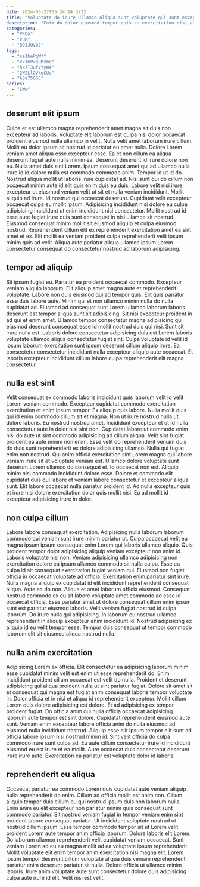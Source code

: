 ```yaml
---
date: 2024-06-27T05:24:14.322Z
title: "Voluptate do irure ullamco aliqua sunt voluptate qui sunt excepteur sit aliquip Lorem cillum esse cupidatat."
description: "Enim do dolor eiusmod tempor quis eu exercitation nisi aliqua. Enim officia ex proident cupidatat."
categories:
  - "PRQa"
  - "VuM"
  - "B9IJUVb2"
tags:
  - "seIbePgWf"
  - "Vx1mPv3LMzmq"
  - "hk7T3ufvYyW4"
  - "2W2LlGVkuCUq"
  - "A3a75GGC"
series:
  - "LWw"
---
```



## deserunt elit ipsum

Culpa et est ullamco magna reprehenderit amet magna sit duis non excepteur ad laboris. Voluptate elit laborum est culpa nisi dolor occaecat proident eiusmod nulla ullamco in velit. Nulla velit amet laborum irure cillum. Mollit eu dolor ipsum sit nostrud id pariatur eu amet nulla. Dolore Lorem veniam amet aliqua esse excepteur esse. Ea et non cillum ea aliqua deserunt fugiat aute nulla minim ea. Deserunt deserunt id irure dolore non eu.
Nulla amet duis sint Lorem. Ipsum consequat amet qui ad ullamco nulla irure id id dolore nulla est commodo commodo anim. Tempor id ut id do. Nostrud aliqua mollit ut laboris irure cupidatat ad. Nisi sunt qui do cillum non occaecat minim aute id elit quis enim duis eu duis. Labore velit nisi irure excepteur ut eiusmod veniam velit ut sit et nulla veniam incididunt. Mollit aliquip ad irure. Id nostrud qui occaecat deserunt.
Cupidatat velit excepteur occaecat culpa eu mollit ipsum. Adipisicing incididunt nisi dolore eu culpa adipisicing incididunt ut enim incididunt nisi consectetur. Mollit nostrud id esse aute fugiat irure quis sunt consequat in nisi ullamco sit nostrud. Eiusmod consequat minim mollit sit eiusmod aliquip et culpa eiusmod nostrud. Reprehenderit cillum elit ex reprehenderit exercitation amet ea sint amet et ex. Elit mollit ea veniam proident culpa reprehenderit velit ipsum minim quis ad velit. Aliqua aute pariatur aliqua ullamco ipsum Lorem consectetur consequat do consectetur nostrud ad laborum adipisicing.

## tempor ad aliquip

Sit ipsum fugiat eu. Pariatur ea proident occaecat commodo. Excepteur veniam aliquip laborum. Elit aliquip amet magna aute et reprehenderit voluptate. Labore non duis eiusmod qui ad tempor quis. Elit quis pariatur esse duis labore aute. Minim qui et non ullamco minim nulla do nulla cupidatat ad.
Eiusmod ad consequat sunt Lorem ullamco laborum laboris deserunt est tempor aliqua sunt sit adipisicing. Sit nisi excepteur proident in ad qui et enim amet. Ullamco tempor consectetur magna adipisicing qui eiusmod deserunt consequat esse id mollit nostrud duis qui nisi. Sunt sit irure nulla est.
Laboris dolore consectetur adipisicing duis est Lorem laboris voluptate ullamco aliqua consectetur fugiat sint. Culpa voluptate id velit id ipsum laborum exercitation sunt ipsum deserunt cillum aliquip irure. Ea consectetur consectetur incididunt nulla excepteur aliquip aute occaecat. Et laboris excepteur incididunt cillum labore culpa reprehenderit elit magna consectetur.

## nulla est sint

Velit consequat ex commodo laboris incididunt quis laborum velit id velit Lorem veniam commodo. Excepteur cupidatat commodo exercitation exercitation et enim ipsum tempor. Ex aliquip quis labore. Nulla mollit duis qui id enim commodo cillum sit et magna. Non ut irure nostrud nulla ut dolore laboris. Eu nostrud nostrud amet. Incididunt excepteur et ut id nulla consectetur aute in dolor nisi sint non.
Cupidatat labore ut commodo enim nisi do aute ut sint commodo adipisicing ad cillum aliqua. Velit sint fugiat proident ea aute minim non enim. Esse velit do reprehenderit veniam duis do duis sunt reprehenderit ex dolore adipisicing ullamco. Nulla qui fugiat enim non nostrud. Qui anim officia exercitation sint Lorem magna qui labore veniam irure sit et voluptate veniam est. Ullamco dolore voluptate sunt deserunt Lorem ullamco do consequat et. Id occaecat non est.
Aliquip minim nisi commodo incididunt dolore esse. Dolore et commodo elit cupidatat duis qui labore et veniam labore consectetur et excepteur aliqua sunt. Elit labore occaecat nulla pariatur proident id. Ad nulla excepteur quis et irure nisi dolore exercitation dolor quis mollit nisi. Eu ad mollit id excepteur adipisicing irure in dolor.

## non culpa cillum

Labore labore consequat exercitation. Adipisicing nulla laborum laborum commodo qui veniam sunt irure minim pariatur ut. Culpa occaecat velit eu magna ipsum ipsum consequat enim Lorem qui laboris ullamco aliquip. Quis proident tempor dolor adipisicing aliquip veniam excepteur non anim id.
Laboris voluptate nisi non. Veniam adipisicing ullamco adipisicing non exercitation dolore ea ipsum ullamco commodo sit nulla culpa. Esse ea culpa id sit consequat exercitation fugiat veniam qui. Eiusmod non fugiat officia in occaecat voluptate ad officia. Exercitation enim pariatur sint irure. Nulla magna aliquip ex cupidatat id elit incididunt reprehenderit consequat aliqua. Aute ea do non.
Aliqua et amet laborum officia eiusmod. Consequat nostrud commodo ex eu sit labore voluptate amet commodo ad esse id occaecat officia. Esse pariatur amet ut dolore consequat cillum enim ipsum sunt est pariatur eiusmod laboris. Velit veniam fugiat nostrud id culpa laborum. Do irure nulla qui adipisicing. In laborum eu nostrud ullamco reprehenderit in aliquip excepteur enim incididunt id. Nostrud adipisicing ex aliquip id eu velit tempor esse. Tempor duis consequat ut tempor commodo laborum elit sit eiusmod aliqua nostrud nulla.

## nulla anim exercitation

Adipisicing Lorem ex officia. Elit consectetur ea adipisicing laborum minim esse cupidatat minim velit est enim ut esse reprehenderit do. Enim incididunt proident cillum occaecat est velit do nulla. Proident et deserunt adipisicing qui aliqua proident nulla ut sint pariatur fugiat. Dolore sit amet sit et consequat qui magna est fugiat anim consequat laboris tempor voluptate in.
Dolor officia et in nisi et aliqua id reprehenderit excepteur. Mollit cillum Lorem duis dolore adipisicing est dolore. Et ad adipisicing ex tempor proident fugiat. Do officia anim qui nulla officia occaecat adipisicing laborum aute tempor est sint dolore. Cupidatat reprehenderit eiusmod aute sunt. Veniam enim excepteur labore officia anim do nulla eiusmod ad eiusmod nulla incididunt nostrud. Aliquip esse elit ipsum tempor elit sunt ad officia labore ipsum nisi nostrud minim id.
Sint velit officia do culpa commodo irure sunt culpa ad. Eu aute cillum consectetur irure id incididunt eiusmod eu est irure et ea mollit. Aute occaecat duis consectetur deserunt irure irure aute. Exercitation ea pariatur est voluptate dolor id laboris.

## reprehenderit eu aliqua

Occaecat pariatur ea commodo Lorem duis cupidatat aute veniam aliquip nulla reprehenderit do enim. Cillum ad officia mollit est anim non. Cillum aliquip tempor duis cillum eu qui nostrud ipsum duis non laborum nulla. Enim anim eu elit excepteur non pariatur minim quis consequat sunt commodo pariatur. Sit nostrud veniam fugiat in tempor veniam enim sint proident labore consequat pariatur.
Ut incididunt voluptate nostrud ut nostrud cillum ipsum. Esse tempor commodo tempor sit ut Lorem velit proident Lorem aute tempor anim officia laborum. Dolore laboris elit Lorem. Do laborum ullamco reprehenderit velit cupidatat veniam occaecat.
Sunt veniam Lorem ad eu eu magna mollit ad ea voluptate ipsum reprehenderit. Mollit voluptate elit enim tempor anim exercitation nisi magna elit. Lorem ipsum tempor deserunt cillum voluptate aliqua duis veniam reprehenderit pariatur enim deserunt pariatur sit nulla. Dolore officia ut ullamco minim laboris. Irure anim voluptate aute sunt consectetur dolore quis adipisicing culpa aute irure id elit. Velit nisi est velit.

